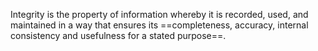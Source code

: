 Integrity is the property of information whereby it is recorded, used, and maintained in a way that ensures its ==completeness, accuracy, internal consistency and usefulness for a stated purpose==.